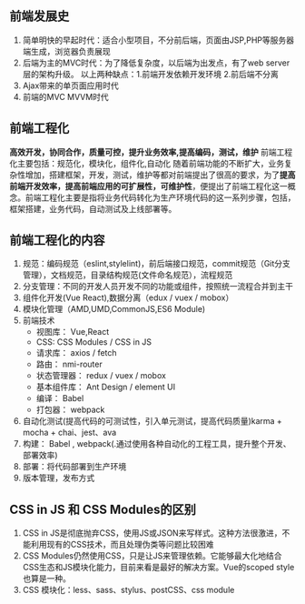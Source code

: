 ## 前端发展史

1. 简单明快的早起时代：适合小型项目，不分前后端，页面由JSP,PHP等服务器端生成，浏览器负责展现
2. 后端为主的MVC时代：为了降低复杂度，以后端为出发点，有了web server层的架构升级。
   以上两种缺点：1.前端开发依赖开发环境 2.前后端不分离
3. Ajax带来的单页面应用时代
4. 前端的MVC MVVM时代

## 前端工程化

**高效开发，协同合作，质量可控，提升业务效率,提高编码，测试，维护**
前端工程化主要包括：规范化，模块化，组件化,自动化
随着前端功能的不断扩大，业务复杂性增加，搭建框架，开发，测试，维护等都对前端提出了很高的要求，为了**提高前端开发效率，提高前端应用的可扩展性，可维护性**，便提出了前端工程化这一概念。前端工程化主要是指将业务代码转化为生产环境代码的这一系列步骤，包括，框架搭建，业务代码，自动测试及上线部署等。

## 前端工程化的内容

1. 规范：编码规范（eslint,stylelint)，前后端接口规范，commit规范（Git分支管理），文档规范，目录结构规范(文件命名规范），流程规范
2. 分支管理：不同的开发人员开发不同的功能或组件，按照统一流程合并到主干
3. 组件化开发(Vue React),数据分离（edux / vuex / mobox）
4. 模块化管理（AMD,UMD,CommonJS,ES6 Module)
5. 前端技术
   - 视图库： Vue,React
   - CSS: CSS Modules / CSS in JS
   - 请求库： axios / fetch
   - 路由： nmi-router
   - 状态管理器： redux / vuex / mobox
   - 基本组件库： Ant Design / element UI
   - 编译： Babel
   - 打包器： webpack
6. 自动化测试(提高代码的可测试性，引入单元测试，提高代码质量)karma + mocha + chai、jest、ava
7. 构建： Babel , webpack(.通过使用各种自动化的工程工具，提升整个开发、部署效率)
8. 部署：将代码部署到生产环境
9. 版本管理，发布方式

## CSS in JS 和 CSS Modules的区别


1. CSS in JS是彻底抛弃CSS，使用JS或JSON来写样式。这种方法很激进，不能利用现有的CSS技术，而且处理伪类等问题比较困难
2. CSS Modules仍然使用CSS，只是让JS来管理依赖。它能够最大化地结合CSS生态和JS模块化能力，目前来看是最好的解决方案。Vue的scoped style也算是一种。
3. CSS 模块化：less、sass、stylus、postCSS、css module





  